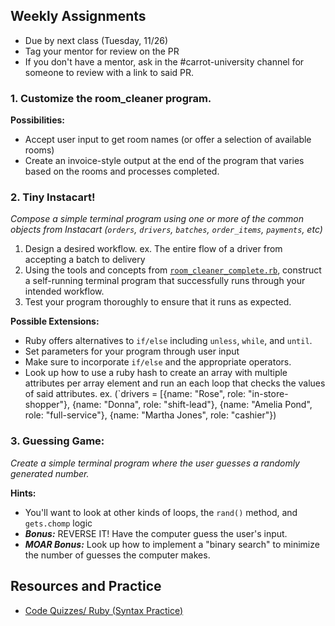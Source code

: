 ## Weekly Assignments

+ Due by next class (Tuesday, 11/26)
+ Tag your mentor for review on the PR
+ If you don't have a mentor, ask in the #carrot-university channel for someone to review with a link to said PR.


### 1. Customize the room_cleaner program.

**Possibilities:**
  + Accept user input to get room names (or offer a selection of available rooms)
  + Create an invoice-style output at the end of the program that varies based on the rooms and processes completed.

### 2. Tiny Instacart!

  _Compose a simple terminal program using one or more of the common objects from Instacart (`orders`, `drivers`, `batches`, `order_items`, `payments`, etc)_

  1. Design a desired workflow. ex. The entire flow of a driver from accepting a batch to delivery
  2. Using the tools and concepts from [`room_cleaner_complete.rb`](../lectures/ruby_room_cleaner/room_cleaner_complete.rb), construct a self-running terminal program that successfully runs through your intended workflow.
  3. Test your program thoroughly to ensure that it runs as expected.

**Possible Extensions:**
  + Ruby offers alternatives to `if/else` including `unless`, `while`, and `until`.
  + Set parameters for your program through user input
  + Make sure to incorporate `if/else` and the appropriate operators.
  + Look up how to use a ruby hash to create an array with multiple attributes per array element and run an each loop that checks the values of said attributes. ex. (`drivers = [{name: "Rose", role: "in-store-shopper"}, {name: "Donna", role: "shift-lead"}, {name: "Amelia Pond", role: "full-service"}, {name: "Martha Jones", role: "cashier"})


### 3. Guessing Game:
  _Create a simple terminal program where the user guesses a randomly generated number._

**Hints:**
  + You'll want to look at other kinds of loops, the `rand()` method,  and `gets.chomp` logic
  + _**Bonus:**_ REVERSE IT! Have the computer guess the user's input.
  + _**MOAR Bonus:**_ Look up how to implement a "binary search" to minimize the number of guesses the computer makes.



## Resources and Practice

+ [Code Quizzes/ Ruby (Syntax Practice)](http://www.codequizzes.com/ruby)
